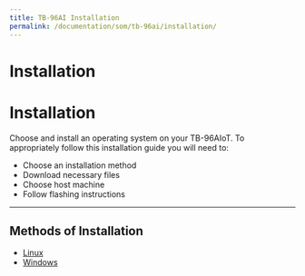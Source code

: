 ```yaml
---
title: TB-96AI Installation
permalink: /documentation/som/tb-96ai/installation/
---
```

# Installation

# Installation

Choose and install an operating system on your TB-96AIoT. To appropriately follow this installation guide you will need to:

- Choose an installation method
- Download necessary files
- Choose host machine
- Follow flashing instructions

***

## Methods of Installation
- [Linux](./linux.md)
- [Windows](./windows.md)